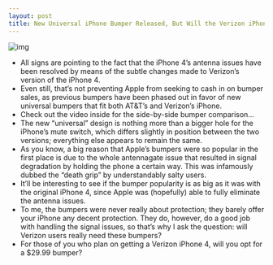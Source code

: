 ```yaml
---
layout: post
title: New Universal iPhone Bumper Released, But Will the Verizon iPhone Really Need It?
---
```

![img](http://media.idownloadblog.com/wp-content/uploads/2011/01/Bumper-Comparison.png)
* All signs are pointing to the fact that the iPhone 4’s antenna issues have been resolved by means of the subtle changes made to Verizon’s version of the iPhone 4.
* Even still, that’s not preventing Apple from seeking to cash in on bumper sales, as previous bumpers have been phased out in favor of new universal bumpers that fit both AT&T’s and Verizon’s iPhone.
* Check out the video inside for the side-by-side bumper comparison…
* The new “universal” design is nothing more than a bigger hole for the iPhone’s mute switch, which differs slightly in position between the two versions; everything else appears to remain the same.
* As you know, a big reason that Apple’s bumpers were so popular in the first place is due to the whole antennagate issue that resulted in signal degradation by holding the phone a certain way. This was infamously dubbed the “death grip” by understandably salty users.
* It’ll be interesting to see if the bumper popularity is as big as it was with the original iPhone 4, since Apple was (hopefully) able to fully eliminate the antenna issues.
* To me, the bumpers were never really about protection; they barely offer your iPhone any decent protection. They do, however, do a good job with handling the signal issues, so that’s why I ask the question: will Verizon users really need these bumpers?
* For those of you who plan on getting a Verizon iPhone 4, will you opt for a $29.99 bumper?

